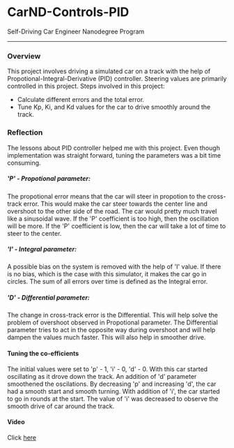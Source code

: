# CarND-Controls-PID
Self-Driving Car Engineer Nanodegree Program

---

### Overview
This project involves driving a simulated car on a track with the help of Propotional-Integral-Derivative (PID) controller. Steering values are primarily controlled in this project. Steps involved in this project:
* Calculate different errors and the total error.
* Tune Kp, Ki, and Kd values for the car to drive smoothly around the track.

### Reflection
The lessons about PID controller helped me with this project. Even though implementation was straight forward, tuning the parameters was a bit time consuming.

##### 'P' - Propotional parameter:
The propotional error means that the car will steer in propotion to the cross-track error. This would make the car steer towards the center line and overshoot to the other side of the road. The car would pretty much travel like a sinusoidal wave. If the 'P' coefficient is too high, then the oscillation will be more. If the 'P' coefficient is low, then the car will take a lot of time to steer to the center.

##### 'I' - Integral parameter:
A possible bias on the system is removed with the help of 'I' value. If there is no bias, which is the case with this simulator, it makes the car go in circles. The sum of all errors over time is defined as the Integral error. 

##### 'D' - Differential parameter:
The change in cross-track error is the Differential. This will help solve the problem of overshoot observed in Propotional parameter. The Differential parameter tries to act in the opposite way during overshoot and will help dampen the values much faster. This will also help in smoother drive.

#### Tuning the co-efficients
The initial values were set to 'p' - 1, 'i' - 0, 'd' - 0. With this car started oscillating as it drove down the track. An addition of 'd' parameter smoothened the oscilations. By decreasing 'p' and increasing 'd', the car had a smooth start and smooth turning. With addition of 'i', the car started to go in rounds at the start. The value of 'i' was decreased to observe the smooth drive of car around the track.

#### Video
Click [here](https://github.com/AbhishekGurudutt/CarND-PID-Control-Project/pid_project.mov) 
